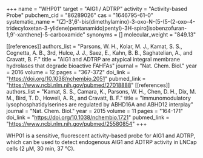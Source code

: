 +++
name = "WHP01"
target = "AIG1 / ADTRP"
activity = "Activity-based Probe"
pubchem_cid = "86289026"
cas = "1646795-61-0"
systematic_name = "(Z)-3',6'-bis(dimethylamino)-3-oxo-N-(5-(5-(2-oxo-4-tridecyloxetan-3-ylidene)pentanamido)pentyl)-3H-spiro[isobenzofuran-1,9'-xanthene]-5-carboxamide"
synonyms = []
molecular_weight = "849.13"


[[references]]
authors_list = "Parsons, W. H., Kolar, M. J., Kamat, S. S., Cognetta, A. B., 3rd, Hulce, J. J., Saez, E., Kahn, B. B., Saghatelian, A., and Cravatt, B. F."
title = "AIG1 and ADTRP are atypical integral membrane hydrolases that degrade bioactive FAHFAs"
journal = "Nat. Chem. Biol."
year = 2016
volume = 12
pages = "367-372"
doi_link = "https://doi.org/10.1038/nchembio.2051"
pubmed_link = "https://www.ncbi.nlm.nih.gov/pubmed/27018888"
[[references]]
authors_list = "Kamat, S. S., Camara, K., Parsons, W. H., Chen, D. H., Dix, M. M., Bird, T. D., Howell, A. R., and Cravatt, B. F."
title = "Immunomodulatory lysophosphatidylserines are regulated by ABHD16A and ABHD12 interplay"
journal = "Nat. Chem. Biol."
year = 2015
volume = 11
pages = "164-171"
doi_link = "https://doi.org/10.1038/nchembio.1721"
pubmed_link = "https://www.ncbi.nlm.nih.gov/pubmed/25580854"
+++

WHP01 is a sensitive, fluorescent activity-based probe for AIG1 and ADTRP, which can be used to detect endogenous AIG1 and ADTRP activity in LNCap cells (2 µM, 30 min, 37 °C).
